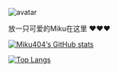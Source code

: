 
![avatar](https://raw.githubusercontent.com/krisstibex/404Zone/main/Other/2FE1BC60-FD06-4C3B-A636-E3E956331B84.jpeg)

放一只可爱的Miku在这里 ❤️❤️❤️

[![Miku404‘s GitHub stats](https://github-readme-stats.vercel.app/api?username=krisstibex&show_icons=true&count_private=true&theme=vue)](https://github.com/krisstibex/Profiles)

[![Top Langs](https://github-readme-stats.vercel.app/api/top-langs/?username=krisstibex&layout=compact&theme=vue)](https://github.com/krisstibex/404Zone)
